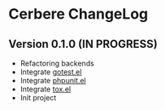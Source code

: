 # Cerbere ChangeLog

## Version 0.1.0 (IN PROGRESS)

- Refactoring backends
- Integrate [gotest.el](https://github.com/nlamirault/gotest.el)
- Integrate [phpunit.el](https://github.com/nlamirault/phpunit.el)
- Integrate [tox.el](https://github.com/chmouel/tox.el)
- Init project
